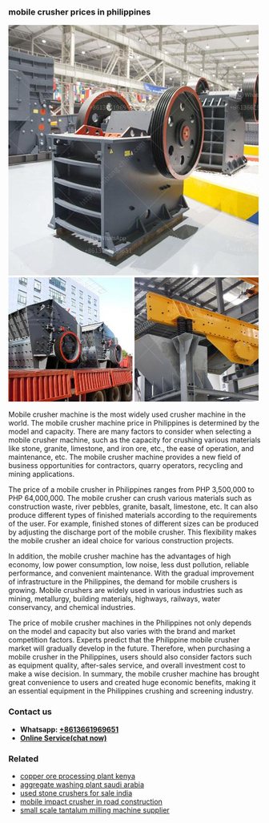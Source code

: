 <h3>mobile crusher prices in philippines</h3><img src='1704856817.jpg' alt=''><p>Mobile crusher machine is the most widely used crusher machine in the world. The mobile crusher machine price in Philippines is determined by the model and capacity. There are many factors to consider when selecting a mobile crusher machine, such as the capacity for crushing various materials like stone, granite, limestone, and iron ore, etc., the ease of operation, and maintenance, etc. The mobile crusher machine provides a new field of business opportunities for contractors, quarry operators, recycling and mining applications.</p><p>The price of a mobile crusher in Philippines ranges from PHP 3,500,000 to PHP 64,000,000. The mobile crusher can crush various materials such as construction waste, river pebbles, granite, basalt, limestone, etc. It can also produce different types of finished materials according to the requirements of the user. For example, finished stones of different sizes can be produced by adjusting the discharge port of the mobile crusher. This flexibility makes the mobile crusher an ideal choice for various construction projects.</p><p>In addition, the mobile crusher machine has the advantages of high economy, low power consumption, low noise, less dust pollution, reliable performance, and convenient maintenance. With the gradual improvement of infrastructure in the Philippines, the demand for mobile crushers is growing. Mobile crushers are widely used in various industries such as mining, metallurgy, building materials, highways, railways, water conservancy, and chemical industries.</p><p>The price of mobile crusher machines in the Philippines not only depends on the model and capacity but also varies with the brand and market competition factors. Experts predict that the Philippine mobile crusher market will gradually develop in the future. Therefore, when purchasing a mobile crusher in the Philippines, users should also consider factors such as equipment quality, after-sales service, and overall investment cost to make a wise decision. In summary, the mobile crusher machine has brought great convenience to users and created huge economic benefits, making it an essential equipment in the Philippines crushing and screening industry.</p><h3>Contact us</h3><ul><li><strong>Whatsapp:&nbsp;<a href="https://wa.me/8613661969651">+8613661969651</a></strong></li><li><a href="https://swt.shibang-china.com/?git&amp;zhl&amp;mobile crusher prices in philippines"><strong>Online Service(chat now)</strong></a></li></ul><h3>Related</h3><ul><li><a href='copper ore processing plant kenya.md'>copper ore processing plant kenya</a></li><li><a href='aggregate washing plant saudi arabia.md'>aggregate washing plant saudi arabia</a></li><li><a href='used stone crushers for sale india.md'>used stone crushers for sale india</a></li><li><a href='mobile impact crusher in road construction.md'>mobile impact crusher in road construction</a></li><li><a href='small scale tantalum milling machine supplier.md'>small scale tantalum milling machine supplier</a></li></ul>
